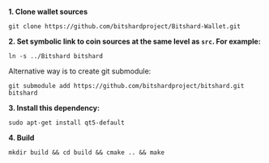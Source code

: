 **1. Clone wallet sources**

```
git clone https://github.com/bitshardproject/Bitshard-Wallet.git
```

**2. Set symbolic link to coin sources at the same level as `src`. For example:**

```
ln -s ../Bitshard bitshard
```

Alternative way is to create git submodule:

```
git submodule add https://github.com/bitshardproject/bitshard.git bitshard
```


**3. Install this dependency:**

```
sudo apt-get install qt5-default
```

**4. Build**

```
mkdir build && cd build && cmake .. && make
```
